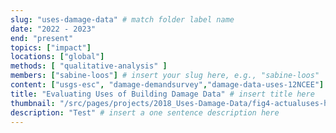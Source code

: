 ```yaml
---
slug: "uses-damage-data" # match folder label name
date: "2022 - 2023"
end: "present"
topics: ["impact"]
locations: ["global"]
methods: [ "qualitative-analysis" ]
members: ["sabine-loos"] # insert your slug here, e.g., "sabine-loos"
content: ["usgs-esc", "damage-demandsurvey","damage-data-uses-12NCEE"]
title: "Evaluating Uses of Building Damage Data" # insert title here
thumbnail: "/src/pages/projects/2018_Uses-Damage-Data/fig4-actualuses-horizontal-v2.png"
description: "Test" # insert a one sentence description here
---
```


